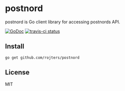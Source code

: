 # postnord

postnord is Go client library for accessing postnords API.

[![GoDoc](https://godoc.org/github.com/rojters/postnord?status.svg)](https://godoc.org/github.com/rojters/postnord)
[![travis-ci status](https://api.travis-ci.org/rojters/postnord.png)](https://travis-ci.org/rojters/postnord)

## Install

```
go get github.com/rojters/postnord
```

## License

MIT